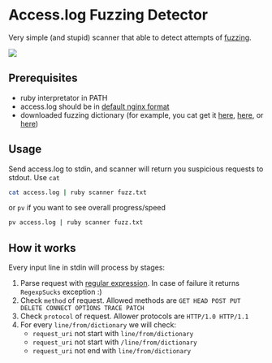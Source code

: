 # Access.log Fuzzing Detector
Very simple (and stupid) scanner that able to detect attempts of [fuzzing](https://en.wikipedia.org/wiki/Fuzzing).


![](https://user-images.githubusercontent.com/418868/82338139-31d06680-99f5-11ea-8c88-beb33b5ed97a.gif)

## Prerequisites

* ruby interpretator in PATH
* access.log should be in [default nginx format](https://nginx.org/en/docs/http/ngx_http_log_module.html)
* downloaded fuzzing dictionary (for example, you cat get it [here](https://github.com/Bo0oM/fuzz.txt/blob/master/fuzz.txt), 
[here](https://github.com/maurosoria/dirsearch/blob/master/db/dicc.txt), or [here](https://github.com/daviddias/node-dirbuster/tree/master/lists))

## Usage

Send access.log to stdin, and scanner will return you suspicious requests to stdout. Use `cat`

```sh
cat access.log | ruby scanner fuzz.txt
```
or `pv` if you want to see overall progress/speed
```sh
pv access.log | ruby scanner fuzz.txt
```
## How it works
Every input line in stdin will process by stages:
1) Parse request with [regular expression](https://github.com/a0s/access_log_fuzzing_detector/commit/ebea2fad1cdc062aa770123098fd044d47f7de1b#diff-bbdaea376f500d25f6b0c1050311dd07R26). In case of failure it returns `RegexpSucks` exception :)
2) Check `method` of request. Allowed methods are `GET HEAD POST PUT DELETE CONNECT OPTIONS TRACE PATCH`
3) Check `protocol` of request. Allower protocols are `HTTP/1.0 HTTP/1.1`
4) For every `line/from/dictionary` we will check:
   * `request_uri` not start with `line/from/dictionary`
   * `request_uri` not start with `/line/from/dictionary`
   * `request_uri` not end with `line/from/dictionary`
